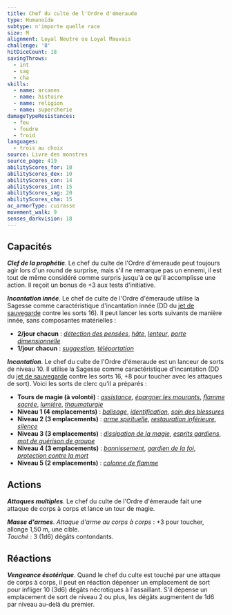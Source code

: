 ```yaml
---
title: Chef du culte de l'Ordre d'émeraude
type: Humanoïde
subtype: n'importe quelle race
size: M
alignment: Loyal Neutre ou Loyal Mauvais
challenge: '8'
hitDiceCount: 18
savingThrows:
  - int
  - sag
  - cha
skills:
  - name: arcanes
  - name: histoire
  - name: religion
  - name: supercherie
damageTypeResistances:
  - feu
  - foudre
  - froid
languages:
  - trois au choix
source: Livre des monstres
source_page: 419
abilityScores_for: 10
abilityScores_dex: 10
abilityScores_con: 14
abilityScores_int: 15
abilityScores_sag: 20
abilityScores_cha: 15
ac_armorType: cuirasse
movement_walk: 9
senses_darkvision: 18
---
```

## Capacités
_**Clef de la prophétie**_. Le chef du culte de l'Ordre d'émeraude peut toujours agir lors d'un round de surprise, mais s'il ne remarque pas un ennemi, il est tout de même considéré comme surpris jusqu'à ce qu'il accomplisse une action. Il reçoit un bonus de +3 aux tests d'initiative.

_**Incantation innée**_. Le chef de culte de l'Ordre d'émeraude utilise la Sagesse comme caractéristique d'incantation innée (DD du [jet de sauvegarde](/utiliser-les-caracteristiques/#jets-de-sauvegarde) contre les sorts 16). Il peut lancer les sorts suivants de manière innée, sans composantes matérielles :
* **2/jour chacun** : [_détection des pensées_](/grimoire/detection-des-pensees/), [_hâte_](/grimoire/hate/), [_lenteur_](/grimoire/lenteur/), [_porte dimensionnelle_](/grimoire/porte-dimensionnelle/)
* **1/jour chacun** : [_suggestion_](/grimoire/suggestion/), [_téléportation_](/grimoire/teleportation/)

_**Incantation**_. Le chef du culte de l'Ordre d'émeraude est un lanceur de sorts de niveau 10. Il utilise la Sagesse comme caractéristique d'incantation (DD du [jet de sauvegarde](/utiliser-les-caracteristiques/#jets-de-sauvegarde) contre les sorts 16, +8 pour toucher avec les attaques de sort). Voici les sorts de clerc qu'il a préparés :
* **Tours de magie (à volonté)** : [_assistance_](/grimoire/assistance/), [_épargner les mourants_](/grimoire/epargner-les-mourants/), [_flamme sacrée_](/grimoire/flamme-sacree/), [_lumière_](/grimoire/lumiere/), [_thaumaturgie_](/grimoire/thaumaturgie/)
* **Niveau 1 (4 emplacements)** : [_balisage_](/grimoire/balisage/), [_identification_](/grimoire/identification/), [_soin des blessures_](/grimoire/soin-des-blessures/)
* **Niveau 2 (3 emplacements)** : [_arme spirituelle_](/grimoire/arme-spirituelle/), [_restauration inférieure_](/grimoire/restauration-inferieure/), [_silence_](/grimoire/silence/)
* **Niveau 3 (3 emplacements)** : [_dissipation de la magie_](/grimoire/dissipation-de-la-magie/), [_esprits gardiens_](/grimoire/esprits-gardiens/), [_mot de guérison de groupe_](/grimoire/mot-de-guerison-de-groupe/)
* **Niveau 4 (3 emplacements)** : [_bannissement_](/grimoire/bannissement/), [_gardien de la foi_](/grimoire/gardien-de-la-foi/), [_protection contre la mort_](/grimoire/protection-contre-la-mort/)
* **Niveau 5 (2 emplacements)** : [_colonne de flamme_](/grimoire/colonne-de-flamme/)

## Actions
_**Attaques multiples**_. Le chef du culte de l'Ordre d'émeraude fait une attaque de corps à corps et lance un tour de magie.

_**Masse d'armes**_. _Attaque d'arme au corps à corps_ : +3 pour toucher, allonge 1,50 m, une cible.  
_Touché_ : 3 (1d6) dégâts contondants.

## Réactions
_**Vengeance ésotérique**_. Quand le chef du culte est touché par une attaque de corps à corps, il peut en réaction dépenser un emplacement de sort pour infliger 10 (3d6) dégâts nécrotiques à l'assaillant. S'il dépense un emplacement de sort de niveau 2 ou plus, les dégâts augmentent de 1d6 par niveau au-delà du premier.
